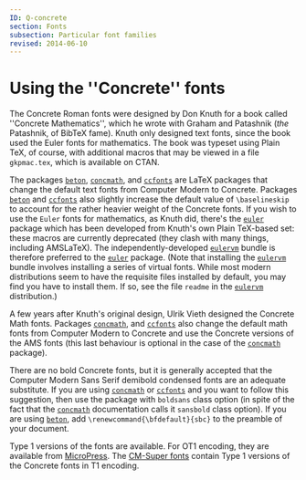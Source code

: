 ```yaml
---
ID: Q-concrete
section: Fonts
subsection: Particular font families
revised: 2014-06-10
---
```

# Using the ''Concrete'' fonts

The Concrete Roman fonts were designed by Don Knuth for a book called
''Concrete Mathematics'', which he wrote with Graham and Patashnik
(_the_ Patashnik, of BibTeX fame).  Knuth
only designed text fonts, since the book used the Euler fonts for
mathematics.  The book was typeset using Plain TeX, of course, with
additional macros that may be viewed in a file `gkpmac.tex`,
which is available on CTAN.

The packages [`beton`](https://ctan.org/pkg/beton), [`concmath`](https://ctan.org/pkg/concmath), and
[`ccfonts`](https://ctan.org/pkg/ccfonts) are LaTeX packages that change the default text
fonts from Computer Modern to Concrete.  Packages [`beton`](https://ctan.org/pkg/beton) and
[`ccfonts`](https://ctan.org/pkg/ccfonts) also slightly increase the default value of
`\baselineskip` to account for the rather heavier weight of the
Concrete fonts.  If you wish to use the `Euler` fonts for
mathematics, as Knuth did, there's the [`euler`](https://ctan.org/pkg/euler) package which
has been developed from Knuth's own Plain TeX-based set: these
macros are currently deprecated (they clash with many things, including
AMSLaTeX).  The independently-developed [`eulervm`](https://ctan.org/pkg/eulervm)
bundle is therefore preferred to the [`euler`](https://ctan.org/pkg/euler) package.  (Note
that installing the [`eulervm`](https://ctan.org/pkg/eulervm) bundle involves installing a
series of virtual fonts.  While most modern distributions seem to have
the requisite files installed by default, you may find you have to
install them.  If so, see the file `readme` in the
[`eulervm`](https://ctan.org/pkg/eulervm) distribution.)

A few years after Knuth's original design, Ulrik Vieth
designed the Concrete Math fonts.  Packages
[`concmath`](https://ctan.org/pkg/concmath), and [`ccfonts`](https://ctan.org/pkg/ccfonts) also change the default math
fonts from Computer Modern to Concrete and use the Concrete versions
of the AMS fonts (this last behaviour is optional in the case
of the [`concmath`](https://ctan.org/pkg/concmath) package).

There are no bold Concrete fonts, but it is generally accepted that
the Computer Modern Sans Serif demibold condensed fonts are an
adequate substitute.  If you are using [`concmath`](https://ctan.org/pkg/concmath) or
[`ccfonts`](https://ctan.org/pkg/ccfonts) and you want to follow this suggestion, then use the
package with `boldsans` class option (in spite of the fact
that the [`concmath`](https://ctan.org/pkg/concmath) documentation calls it
`sansbold` class option). If you are using [`beton`](https://ctan.org/pkg/beton),
add
  `\renewcommand{\bfdefault}{sbc}`
to the preamble of your document.

Type&nbsp;1 versions of the fonts are available.  For OT1 encoding,
they are available from [MicroPress](FAQ-psfchoice.md).  The
[CM-Super fonts](FAQ-textrace.md) contain Type&nbsp;1 versions
of the Concrete fonts in T1 encoding.


